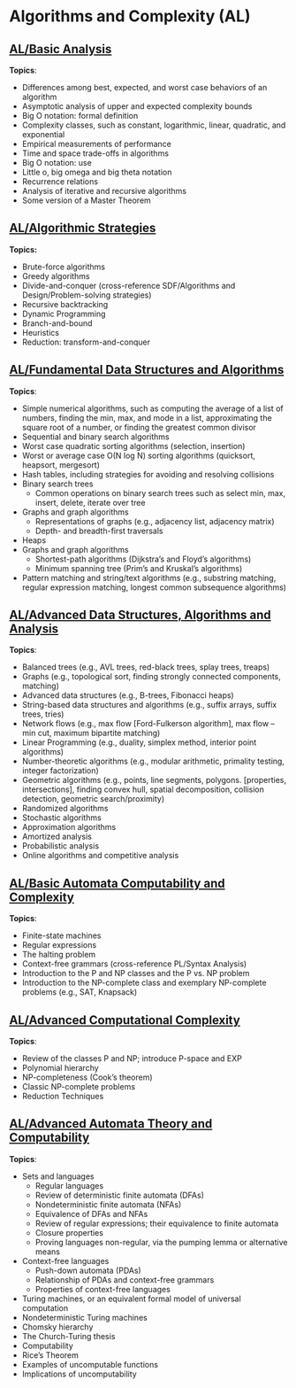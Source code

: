 # Algorithms and Complexity (AL)

## [AL/Basic Analysis](01_Basic-Analysis.md)

**Topics**:

- Differences among best, expected, and worst case behaviors of an algorithm
- Asymptotic analysis of upper and expected complexity bounds
- Big O notation: formal definition
- Complexity classes, such as constant, logarithmic, linear, quadratic, and exponential
- Empirical measurements of performance
- Time and space trade-offs in algorithms
- Big O notation: use
- Little o, big omega and big theta notation
- Recurrence relations
- Analysis of iterative and recursive algorithms
- Some version of a Master Theorem

## [AL/Algorithmic Strategies](02_Algorithmic-Strategies.md)

**Topics:**

- Brute-force algorithms
- Greedy algorithms
- Divide-and-conquer (cross-reference SDF/Algorithms and Design/Problem-solving strategies)
- Recursive backtracking
- Dynamic Programming
- Branch-and-bound
- Heuristics
- Reduction: transform-and-conquer

## [AL/Fundamental Data Structures and Algorithms](03_Fundamental-Data-Structures-Algorithms.md)

**Topics**:

- Simple numerical algorithms, such as computing the average of a list of numbers, finding the min, max, and mode in a list, approximating the square root of a number, or finding the greatest common divisor
- Sequential and binary search algorithms
- Worst case quadratic sorting algorithms (selection, insertion)
- Worst or average case O(N log N) sorting algorithms (quicksort, heapsort, mergesort)
- Hash tables, including strategies for avoiding and resolving collisions
- Binary search trees
    - Common operations on binary search trees such as select min, max, insert, delete, iterate over tree
- Graphs and graph algorithms
    - Representations of graphs (e.g., adjacency list, adjacency matrix)
    - Depth- and breadth-first traversals
- Heaps
- Graphs and graph algorithms
    - Shortest-path algorithms (Dijkstra’s and Floyd’s algorithms)
    - Minimum spanning tree (Prim’s and Kruskal’s algorithms)
- Pattern matching and string/text algorithms (e.g., substring matching, regular expression matching, longest
common subsequence algorithms)

## [AL/Advanced Data Structures, Algorithms and Analysis](04_Advanced-Data-Structures-Algorithms.md)

**Topics**:

- Balanced trees (e.g., AVL trees, red-black trees, splay trees, treaps)
- Graphs (e.g., topological sort, finding strongly connected components, matching)
- Advanced data structures (e.g., B-trees, Fibonacci heaps)
- String-based data structures and algorithms (e.g., suffix arrays, suffix trees, tries)
- Network flows (e.g., max flow [Ford-Fulkerson algorithm], max flow – min cut, maximum bipartite
matching)
- Linear Programming (e.g., duality, simplex method, interior point algorithms)
- Number-theoretic algorithms (e.g., modular arithmetic, primality testing, integer factorization)
- Geometric algorithms (e.g., points, line segments, polygons. [properties, intersections], finding convex hull, spatial decomposition, collision detection, geometric search/proximity)
- Randomized algorithms
- Stochastic algorithms
- Approximation algorithms
- Amortized analysis
- Probabilistic analysis
- Online algorithms and competitive analysis

## [AL/Basic Automata Computability and Complexity](05_Basic-Automata-Computability-Complexity.md)

**Topics**:

- Finite-state machines
- Regular expressions
- The halting problem
- Context-free grammars (cross-reference PL/Syntax Analysis)
- Introduction to the P and NP classes and the P vs. NP problem
- Introduction to the NP-complete class and exemplary NP-complete problems (e.g., SAT, Knapsack)

## [AL/Advanced Computational Complexity](06_Advanced-Computational-Complexity.md)

**Topics**:

- Review of the classes P and NP; introduce P-space and EXP
- Polynomial hierarchy
- NP-completeness (Cook’s theorem)
- Classic NP-complete problems
- Reduction Techniques

## [AL/Advanced Automata Theory and Computability](07_Advanced-Automata-Computability.md)

**Topics**:

- Sets and languages
    - Regular languages
    - Review of deterministic finite automata (DFAs)
    - Nondeterministic finite automata (NFAs)
    - Equivalence of DFAs and NFAs
    - Review of regular expressions; their equivalence to finite automata
    - Closure properties
    - Proving languages non-regular, via the pumping lemma or alternative means
- Context-free languages
    - Push-down automata (PDAs)
    - Relationship of PDAs and context-free grammars
    - Properties of context-free languages
- Turing machines, or an equivalent formal model of universal computation
- Nondeterministic Turing machines
- Chomsky hierarchy
- The Church-Turing thesis
- Computability
- Rice’s Theorem
- Examples of uncomputable functions
- Implications of uncomputability
